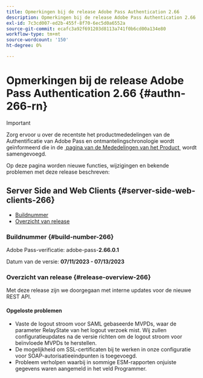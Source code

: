 ```yaml
---
title: Opmerkingen bij de release Adobe Pass Authentication 2.66
description: Opmerkingen bij de release Adobe Pass Authentication 2.66
exl-id: 7c3cd007-ed2b-455f-8f70-6ec5d0a6552a
source-git-commit: ecafc3a92f691203d8113a741f0b6cd00a134e80
workflow-type: tm+mt
source-wordcount: '150'
ht-degree: 0%

---
```


# Opmerkingen bij de release Adobe Pass Authentication 2.66 {#authn-266-rn}

>[!IMPORTANT]
>
> Zorg ervoor u over de recentste het productmededelingen van de Authentificatie van Adobe Pass en ontmantelingschronologie wordt geïnformeerd die in de [&#x200B; pagina van de Mededelingen van het Product &#x200B;](/help/authentication/product-announcements.md) wordt samengevoegd.

Op deze pagina worden nieuwe functies, wijzigingen en bekende problemen met deze release beschreven:

## Server Side and Web Clients {#server-side-web-clients-266}

* [Buildnummer](#build-number-266)
* [Overzicht van release](#release-overview-266)

### Buildnummer {#build-number-266}

Adobe Pass-verificatie: adobe-pass-**2.66.0.1**

Datum van de versie: **07/11/2023 - 07/13/2023**

### Overzicht van release {#release-overview-266}

Met deze release zijn we doorgegaan met interne updates voor de nieuwe REST API.

#### Opgeloste problemen

* Vaste de logout stroom voor SAML gebaseerde MVPDs, waar de parameter RelayState van het logout verzoek mist. Wij zullen configuratieupdates na de versie richten om de logout stroom voor beïnvloede MVPDs te herstellen.
* De mogelijkheid om SSL-certificaten bij te werken in onze configuratie voor SOAP-autorisatieeindpunten is toegevoegd.
* Probleem verholpen waarbij in sommige ESM-rapporten onjuiste gegevens waren aangemeld in het veld Programmer.
